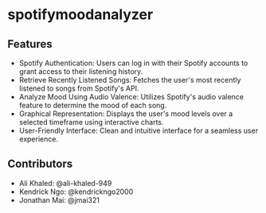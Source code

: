 # spotifymoodanalyzer
## Features
* Spotify Authentication: Users can log in with their Spotify accounts to grant access to their listening history.  
* Retrieve Recently Listened Songs: Fetches the user's most recently listened to songs from Spotify's API.  
* Analyze Mood Using Audio Valence: Utilizes Spotify's audio valence feature to determine the mood of each song.  
* Graphical Representation: Displays the user's mood levels over a selected timeframe using interactive charts.  
* User-Friendly Interface: Clean and intuitive interface for a seamless user experience.

## Contributors
* Ali Khaled: @ali-khaled-949
* Kendrick Ngo: @kendrickngo2000
* Jonathan Mai: @jmai321


  
